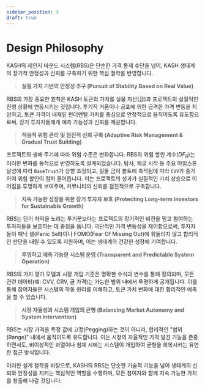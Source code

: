 ```yaml
---
sidebar_position: 3
draft: true
---
```


# Design Philosophy

KASH의 레인지 바운드 시스템(RBS)은 단순한 가격 통제 수단을 넘어, KASH 생태계의 장기적 안정성과 신뢰를 구축하기 위한 핵심 철학을 반영합니다.

> **실질 가치 기반의 안정성 추구 (Pursuit of Stability Based on Real Value)**

RBS의 가장 중요한 원칙은 KASH 토큰의 가치를 실물 자산(금)과 프로젝트의 실질적인 진행 상황에 연동시키는 것입니다. 투기적 거품이나 공포에 의한 급격한 가격 변동을 지양하고, 토큰 가격이 내재된 펀더멘털 가치를 중심으로 안정적으로 움직이도록 유도함으로써, 장기 투자자들에게 예측 가능성과 신뢰를 제공합니다.

> **적응적 위험 관리 및 점진적 신뢰 구축 (Adaptive Risk Management & Gradual Trust Building)**

프로젝트의 생애 주기에 따라 위험 수준은 변화합니다. RBS의 위험 할인 계수($DF_R$)는 이러한 변화를 동적으로 반영하도록 설계되었습니다. 탐사, 채굴 시작 등 주요 마일스톤 달성에 따라 `BaseTrust`가 상향 조정되고, 실물 금이 볼트에 축적됨에 따라 `CVV`가 증가하여 위험 할인이 점차 줄어듭니다. 이는 프로젝트의 성과가 실질적인 가치 상승으로 이어짐을 투명하게 보여주며, 커뮤니티의 신뢰를 점진적으로 구축합니다.

> **지속 가능한 성장을 위한 장기 투자자 보호 (Protecting Long-term Investors for Sustainable Growth)**

RBS는 단기 차익을 노리는 투기꾼보다는 프로젝트의 장기적인 비전을 믿고 참여하는 투자자들을 보호하는 데 중점을 둡니다. 극단적인 가격 변동성을 제어함으로써, 투자자들이 패닉 셀(Panic Sell)이나 FOMO(Fear Of Missing Out)에 휘둘리지 않고 합리적인 판단을 내릴 수 있도록 지원하며, 이는 생태계의 건강한 성장에 기여합니다.

> **투명하고 예측 가능한 시스템 운영 (Transparent and Predictable System Operation)**

RBS의 가치 평가 모델과 시장 개입 기준은 명확한 수식과 변수를 통해 정의되며, 모든 관련 데이터(예: CVV, CRV, 금 가격)는 가능한 범위 내에서 투명하게 공개됩니다. 이를 통해 참여자들은 시스템의 작동 원리를 이해하고, 토큰 가치 변화에 대한 합리적인 예측을 할 수 있습니다.

> **시장 자율성과 시스템 개입의 균형 (Balancing Market Autonomy and System Intervention)**

RBS는 시장 가격을 특정 값에 고정(Pegging)하는 것이 아니라, 합리적인 "범위(Range)" 내에서 움직이도록 유도합니다. 이는 시장의 자율적인 가격 발견 기능을 존중하면서도, 비이성적인 과열이나 침체 시에는 시스템이 개입하여 균형을 회복시키는 유연한 접근 방식입니다.

이러한 설계 철학을 바탕으로, KASH의 RBS는 단순한 기술적 기능을 넘어 생태계의 신뢰와 안정성을 지키는 핵심적인 역할을 수행하며, 모든 참여자와 함께 지속 가능한 가치를 창출해 나갈 것입니다.
